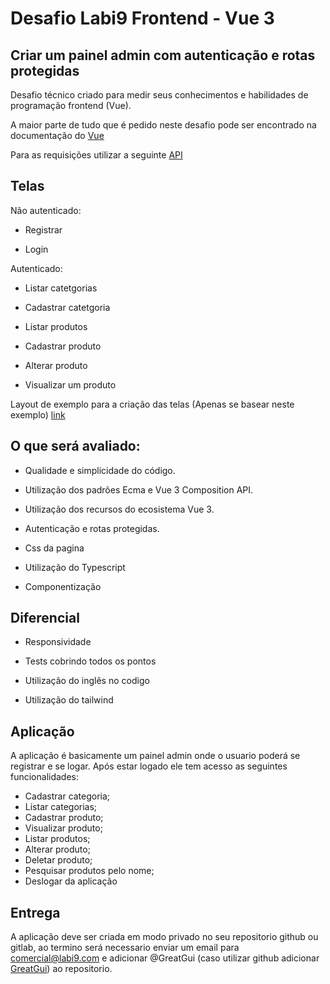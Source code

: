 # Desafio Labi9 Frontend - Vue 3


## Criar um painel admin com autenticação e rotas protegidas

Desafio técnico criado para medir seus conhecimentos e habilidades de programação frontend (Vue).

A maior parte de tudo que é pedido neste desafio pode ser encontrado na documentação do [Vue](https://vuejs.org/guide/introduction.html)

Para as requisições utilizar a seguinte [API](https://challenge-labi9-4b4c472d5c07.herokuapp.com/api/docs)


## Telas


Não autenticado:

- Registrar

- Login

Autenticado:


- Listar catetgorias

- Cadastrar catetgoria

- Listar produtos

- Cadastrar produto

- Alterar produto

- Visualizar um produto

Layout de exemplo para a criação das telas (Apenas se basear neste exemplo) [link](https://demos.creative-tim.com/vue-notus/?AFFILIATE=52980#/admin/tables)


## O que será avaliado:

- Qualidade e simplicidade do código.

- Utilização dos padrões Ecma e Vue 3 Composition API.

- Utilização dos recursos do ecosistema Vue 3.

- Autenticação e rotas protegidas.

- Css da pagina

- Utilização do Typescript

- Componentização


## Diferencial

- Responsividade

- Tests cobrindo todos os pontos

- Utilização do inglês no codigo

- Utilização do tailwind


## Aplicação

A aplicação é basicamente um painel admin onde o usuario poderá se registrar e se logar.
Após estar logado ele tem acesso as seguintes funcionalidades:

- Cadastrar categoria;
- Listar categorias;
- Cadastrar produto;
- Visualizar produto;
- Listar produtos;
- Alterar produto;
- Deletar produto;
- Pesquisar produtos pelo nome;
- Deslogar da aplicação

## Entrega

A aplicação deve ser criada em modo privado no seu repositorio github ou gitlab,
ao termino será necessario enviar um email para comercial@labi9.com e adicionar @GreatGui (caso utilizar github  adicionar [GreatGui](https://github.com/GreatGui)) ao repositorio.